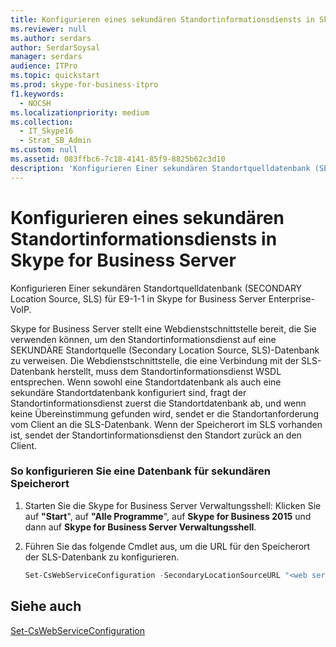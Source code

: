 ```yaml
---
title: Konfigurieren eines sekundären Standortinformationsdiensts in Skype for Business Server
ms.reviewer: null
ms.author: serdars
author: SerdarSoysal
manager: serdars
audience: ITPro
ms.topic: quickstart
ms.prod: skype-for-business-itpro
f1.keywords:
  - NOCSH
ms.localizationpriority: medium
ms.collection:
  - IT_Skype16
  - Strat_SB_Admin
ms.custom: null
ms.assetid: 083ffbc6-7c18-4141-85f9-8825b62c3d10
description: 'Konfigurieren Einer sekundären Standortquelldatenbank (SECONDARY Location Source, SLS) für E9-1-1 in Skype for Business Server Enterprise-VoIP.'
---
```


# <a name="configure-a-secondary-location-information-service-in-skype-for-business-server"></a>Konfigurieren eines sekundären Standortinformationsdiensts in Skype for Business Server
 
Konfigurieren Einer sekundären Standortquelldatenbank (SECONDARY Location Source, SLS) für E9-1-1 in Skype for Business Server Enterprise-VoIP. 
  
Skype for Business Server stellt eine Webdienstschnittstelle bereit, die Sie verwenden können, um den Standortinformationsdienst auf eine SEKUNDÄRE Standortquelle (Secondary Location Source, SLS)-Datenbank zu verweisen. Die Webdienstschnittstelle, die eine Verbindung mit der SLS-Datenbank herstellt, muss dem Standortinformationsdienst WSDL entsprechen. Wenn sowohl eine Standortdatenbank als auch eine sekundäre Standortdatenbank konfiguriert sind, fragt der Standortinformationsdienst zuerst die Standortdatenbank ab, und wenn keine Übereinstimmung gefunden wird, sendet er die Standortanforderung vom Client an die SLS-Datenbank. Wenn der Speicherort im SLS vorhanden ist, sendet der Standortinformationsdienst den Standort zurück an den Client. 
  
### <a name="to-configure-a-secondary-location-database"></a>So konfigurieren Sie eine Datenbank für sekundären Speicherort

1. Starten Sie die Skype for Business Server Verwaltungsshell: Klicken Sie auf **"Start**", auf **"Alle Programme**", auf **Skype for Business 2015** und dann auf **Skype for Business Server Verwaltungsshell**.
    
2. Führen Sie das folgende Cmdlet aus, um die URL für den Speicherort der SLS-Datenbank zu konfigurieren. 
    
   ```powershell
   Set-CsWebServiceConfiguration -SecondaryLocationSourceURL "<web service url>" 
   ```

## <a name="see-also"></a>Siehe auch

[Set-CsWebServiceConfiguration](/powershell/module/skype/set-cswebserviceconfiguration?view=skype-ps)
